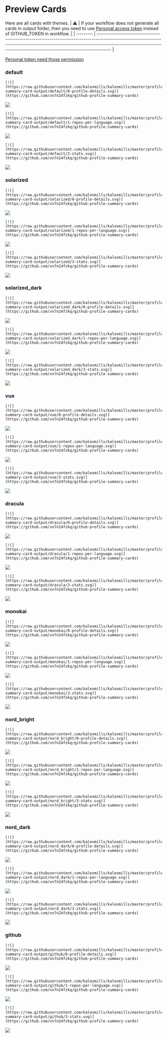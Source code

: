 
# Preview Cards

Here are all cards with themes.
| :warning: | If your workflow does not generate all cards in output folder, then you need to use [Personal access token](https://docs.github.com/en/actions/configuring-and-managing-workflows/creating-and-storing-encrypted-secrets) instead of GITHUB_TOKEN in workflow. |
| :-------: | :------------------------------------------------------------------------------------------------------------------------------------------------------------------------------------------------------------------------------------------------ |

[Personal token need those permission](https://github.com/vn7n24fzkq/github-profile-summary-cards/wiki/Personal-access-token-permissions)


### default


```
[![](https://raw.githubusercontent.com/kalexmills/kalexmills/master/profile-summary-card-output/default/0-profile-details.svg)](https://github.com/vn7n24fzkq/github-profile-summary-cards)
```
![](https://raw.githubusercontent.com/kalexmills/kalexmills/master/profile-summary-card-output/default/0-profile-details.svg)


```
[![](https://raw.githubusercontent.com/kalexmills/kalexmills/master/profile-summary-card-output/default/1-repos-per-language.svg)](https://github.com/vn7n24fzkq/github-profile-summary-cards)
```
![](https://raw.githubusercontent.com/kalexmills/kalexmills/master/profile-summary-card-output/default/1-repos-per-language.svg)


```
[![](https://raw.githubusercontent.com/kalexmills/kalexmills/master/profile-summary-card-output/default/3-stats.svg)](https://github.com/vn7n24fzkq/github-profile-summary-cards)
```
![](https://raw.githubusercontent.com/kalexmills/kalexmills/master/profile-summary-card-output/default/3-stats.svg)


### solarized


```
[![](https://raw.githubusercontent.com/kalexmills/kalexmills/master/profile-summary-card-output/solarized/0-profile-details.svg)](https://github.com/vn7n24fzkq/github-profile-summary-cards)
```
![](https://raw.githubusercontent.com/kalexmills/kalexmills/master/profile-summary-card-output/solarized/0-profile-details.svg)


```
[![](https://raw.githubusercontent.com/kalexmills/kalexmills/master/profile-summary-card-output/solarized/1-repos-per-language.svg)](https://github.com/vn7n24fzkq/github-profile-summary-cards)
```
![](https://raw.githubusercontent.com/kalexmills/kalexmills/master/profile-summary-card-output/solarized/1-repos-per-language.svg)


```
[![](https://raw.githubusercontent.com/kalexmills/kalexmills/master/profile-summary-card-output/solarized/3-stats.svg)](https://github.com/vn7n24fzkq/github-profile-summary-cards)
```
![](https://raw.githubusercontent.com/kalexmills/kalexmills/master/profile-summary-card-output/solarized/3-stats.svg)


### solarized_dark


```
[![](https://raw.githubusercontent.com/kalexmills/kalexmills/master/profile-summary-card-output/solarized_dark/0-profile-details.svg)](https://github.com/vn7n24fzkq/github-profile-summary-cards)
```
![](https://raw.githubusercontent.com/kalexmills/kalexmills/master/profile-summary-card-output/solarized_dark/0-profile-details.svg)


```
[![](https://raw.githubusercontent.com/kalexmills/kalexmills/master/profile-summary-card-output/solarized_dark/1-repos-per-language.svg)](https://github.com/vn7n24fzkq/github-profile-summary-cards)
```
![](https://raw.githubusercontent.com/kalexmills/kalexmills/master/profile-summary-card-output/solarized_dark/1-repos-per-language.svg)


```
[![](https://raw.githubusercontent.com/kalexmills/kalexmills/master/profile-summary-card-output/solarized_dark/3-stats.svg)](https://github.com/vn7n24fzkq/github-profile-summary-cards)
```
![](https://raw.githubusercontent.com/kalexmills/kalexmills/master/profile-summary-card-output/solarized_dark/3-stats.svg)


### vue


```
[![](https://raw.githubusercontent.com/kalexmills/kalexmills/master/profile-summary-card-output/vue/0-profile-details.svg)](https://github.com/vn7n24fzkq/github-profile-summary-cards)
```
![](https://raw.githubusercontent.com/kalexmills/kalexmills/master/profile-summary-card-output/vue/0-profile-details.svg)


```
[![](https://raw.githubusercontent.com/kalexmills/kalexmills/master/profile-summary-card-output/vue/1-repos-per-language.svg)](https://github.com/vn7n24fzkq/github-profile-summary-cards)
```
![](https://raw.githubusercontent.com/kalexmills/kalexmills/master/profile-summary-card-output/vue/1-repos-per-language.svg)


```
[![](https://raw.githubusercontent.com/kalexmills/kalexmills/master/profile-summary-card-output/vue/3-stats.svg)](https://github.com/vn7n24fzkq/github-profile-summary-cards)
```
![](https://raw.githubusercontent.com/kalexmills/kalexmills/master/profile-summary-card-output/vue/3-stats.svg)


### dracula


```
[![](https://raw.githubusercontent.com/kalexmills/kalexmills/master/profile-summary-card-output/dracula/0-profile-details.svg)](https://github.com/vn7n24fzkq/github-profile-summary-cards)
```
![](https://raw.githubusercontent.com/kalexmills/kalexmills/master/profile-summary-card-output/dracula/0-profile-details.svg)


```
[![](https://raw.githubusercontent.com/kalexmills/kalexmills/master/profile-summary-card-output/dracula/1-repos-per-language.svg)](https://github.com/vn7n24fzkq/github-profile-summary-cards)
```
![](https://raw.githubusercontent.com/kalexmills/kalexmills/master/profile-summary-card-output/dracula/1-repos-per-language.svg)


```
[![](https://raw.githubusercontent.com/kalexmills/kalexmills/master/profile-summary-card-output/dracula/3-stats.svg)](https://github.com/vn7n24fzkq/github-profile-summary-cards)
```
![](https://raw.githubusercontent.com/kalexmills/kalexmills/master/profile-summary-card-output/dracula/3-stats.svg)


### monokai


```
[![](https://raw.githubusercontent.com/kalexmills/kalexmills/master/profile-summary-card-output/monokai/0-profile-details.svg)](https://github.com/vn7n24fzkq/github-profile-summary-cards)
```
![](https://raw.githubusercontent.com/kalexmills/kalexmills/master/profile-summary-card-output/monokai/0-profile-details.svg)


```
[![](https://raw.githubusercontent.com/kalexmills/kalexmills/master/profile-summary-card-output/monokai/1-repos-per-language.svg)](https://github.com/vn7n24fzkq/github-profile-summary-cards)
```
![](https://raw.githubusercontent.com/kalexmills/kalexmills/master/profile-summary-card-output/monokai/1-repos-per-language.svg)


```
[![](https://raw.githubusercontent.com/kalexmills/kalexmills/master/profile-summary-card-output/monokai/3-stats.svg)](https://github.com/vn7n24fzkq/github-profile-summary-cards)
```
![](https://raw.githubusercontent.com/kalexmills/kalexmills/master/profile-summary-card-output/monokai/3-stats.svg)


### nord_bright


```
[![](https://raw.githubusercontent.com/kalexmills/kalexmills/master/profile-summary-card-output/nord_bright/0-profile-details.svg)](https://github.com/vn7n24fzkq/github-profile-summary-cards)
```
![](https://raw.githubusercontent.com/kalexmills/kalexmills/master/profile-summary-card-output/nord_bright/0-profile-details.svg)


```
[![](https://raw.githubusercontent.com/kalexmills/kalexmills/master/profile-summary-card-output/nord_bright/1-repos-per-language.svg)](https://github.com/vn7n24fzkq/github-profile-summary-cards)
```
![](https://raw.githubusercontent.com/kalexmills/kalexmills/master/profile-summary-card-output/nord_bright/1-repos-per-language.svg)


```
[![](https://raw.githubusercontent.com/kalexmills/kalexmills/master/profile-summary-card-output/nord_bright/3-stats.svg)](https://github.com/vn7n24fzkq/github-profile-summary-cards)
```
![](https://raw.githubusercontent.com/kalexmills/kalexmills/master/profile-summary-card-output/nord_bright/3-stats.svg)


### nord_dark


```
[![](https://raw.githubusercontent.com/kalexmills/kalexmills/master/profile-summary-card-output/nord_dark/0-profile-details.svg)](https://github.com/vn7n24fzkq/github-profile-summary-cards)
```
![](https://raw.githubusercontent.com/kalexmills/kalexmills/master/profile-summary-card-output/nord_dark/0-profile-details.svg)


```
[![](https://raw.githubusercontent.com/kalexmills/kalexmills/master/profile-summary-card-output/nord_dark/1-repos-per-language.svg)](https://github.com/vn7n24fzkq/github-profile-summary-cards)
```
![](https://raw.githubusercontent.com/kalexmills/kalexmills/master/profile-summary-card-output/nord_dark/1-repos-per-language.svg)


```
[![](https://raw.githubusercontent.com/kalexmills/kalexmills/master/profile-summary-card-output/nord_dark/3-stats.svg)](https://github.com/vn7n24fzkq/github-profile-summary-cards)
```
![](https://raw.githubusercontent.com/kalexmills/kalexmills/master/profile-summary-card-output/nord_dark/3-stats.svg)


### github


```
[![](https://raw.githubusercontent.com/kalexmills/kalexmills/master/profile-summary-card-output/github/0-profile-details.svg)](https://github.com/vn7n24fzkq/github-profile-summary-cards)
```
![](https://raw.githubusercontent.com/kalexmills/kalexmills/master/profile-summary-card-output/github/0-profile-details.svg)


```
[![](https://raw.githubusercontent.com/kalexmills/kalexmills/master/profile-summary-card-output/github/1-repos-per-language.svg)](https://github.com/vn7n24fzkq/github-profile-summary-cards)
```
![](https://raw.githubusercontent.com/kalexmills/kalexmills/master/profile-summary-card-output/github/1-repos-per-language.svg)


```
[![](https://raw.githubusercontent.com/kalexmills/kalexmills/master/profile-summary-card-output/github/3-stats.svg)](https://github.com/vn7n24fzkq/github-profile-summary-cards)
```
![](https://raw.githubusercontent.com/kalexmills/kalexmills/master/profile-summary-card-output/github/3-stats.svg)

